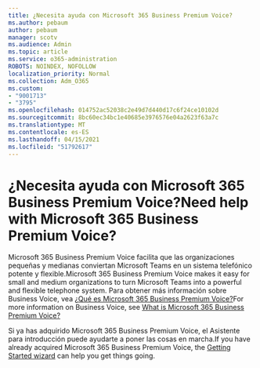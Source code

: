 ```yaml
---
title: ¿Necesita ayuda con Microsoft 365 Business Premium Voice?
ms.author: pebaum
author: pebaum
manager: scotv
ms.audience: Admin
ms.topic: article
ms.service: o365-administration
ROBOTS: NOINDEX, NOFOLLOW
localization_priority: Normal
ms.collection: Adm_O365
ms.custom:
- "9001713"
- "3795"
ms.openlocfilehash: 014752ac52038c2e49d7d440d17c6f24ce10102d
ms.sourcegitcommit: 8bc60ec34bc1e40685e3976576e04a2623f63a7c
ms.translationtype: MT
ms.contentlocale: es-ES
ms.lasthandoff: 04/15/2021
ms.locfileid: "51792617"
---
```

# <a name="need-help-with-microsoft-365-business-premium-voice"></a><span data-ttu-id="9e43a-102">¿Necesita ayuda con Microsoft 365 Business Premium Voice?</span><span class="sxs-lookup"><span data-stu-id="9e43a-102">Need help with Microsoft 365 Business Premium Voice?</span></span>

<span data-ttu-id="9e43a-103">Microsoft 365 Business Premium Voice facilita que las organizaciones pequeñas y medianas conviertan Microsoft Teams en un sistema telefónico potente y flexible.</span><span class="sxs-lookup"><span data-stu-id="9e43a-103">Microsoft 365 Business Premium Voice makes it easy for small and medium organizations to turn Microsoft Teams into a powerful and flexible telephone system.</span></span> <span data-ttu-id="9e43a-104">Para obtener más información sobre Business Voice, vea [¿Qué es Microsoft 365 Business Premium Voice?](https://docs.microsoft.com/microsoftteams/business-voice/whats-business-voice)</span><span class="sxs-lookup"><span data-stu-id="9e43a-104">For more information on Business Voice, see [What is Microsoft 365 Business Premium Voice?](https://docs.microsoft.com/microsoftteams/business-voice/whats-business-voice)</span></span>

<span data-ttu-id="9e43a-105">Si ya has adquirido Microsoft 365 [](https://docs.microsoft.com/microsoftteams/business-voice/use-getting-started-wizard) Business Premium Voice, el Asistente para introducción puede ayudarte a poner las cosas en marcha.</span><span class="sxs-lookup"><span data-stu-id="9e43a-105">If you have already acquired Microsoft 365 Business Premium Voice, the [Getting Started wizard](https://docs.microsoft.com/microsoftteams/business-voice/use-getting-started-wizard) can help you get things going.</span></span> 
